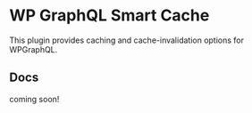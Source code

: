 # WP GraphQL Smart Cache

This plugin provides caching and cache-invalidation options for WPGraphQL.

## Docs

coming soon!
